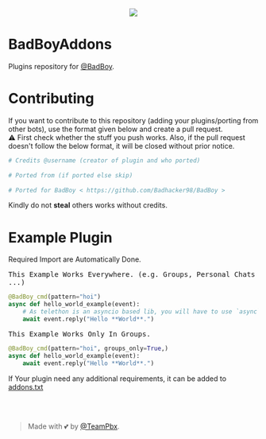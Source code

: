 # <p align="center"><a href="https://github.com/badmunda98/BadBoyAddons"><img src="https://github-readme-stats.vercel.app/api/pin?username=Badmunda98&show_icons=true&theme=dracula&hide_border=true&repo=BadBoyAddons"></a></p>
<p align="center">

# BadBoyAddons
Plugins repository for [@BadBoy](https://github.com/Badhacker98/BadBoy).


# Contributing
If you want to contribute to this repository (adding your plugins/porting from other bots), use the format given below and create a pull request.   
⚠️ First check whether the stuff you push works. Also, if the pull request doesn't follow the below format, it will be closed without prior notice.

```python
# Credits @username (creator of plugin and who ported)   
   
# Ported from (if ported else skip)   
   
# Ported for BadBoy < https://github.com/Badhacker98/BadBoy >   
```
   
Kindly do not **steal** others works without credits.<br>

# Example Plugin
   Required Import are Automatically Done.

<kbd>This Example Works Everywhere. (e.g. Groups, Personal Chats ...)</kbd>
```python
@BadBoy_cmd(pattern="hoi")
async def hello_world_example(event):
    # As telethon is an asyncio based lib, you will have to use `async`/`await` Syntax.
    await event.reply("Hello **World**.")
```

<kbd>This Example Works Only In Groups.</kbd>
```python
@BadBoy_cmd(pattern="hoi", groups_only=True,)
async def hello_world_example(event):
    await event.reply("Hello **World**.")
```

If Your plugin need any additional requirements, it can be added to <a href="https://github.com/badmunda98/BadBoyAddons/blob/main/addons.txt">addons.txt</a><br><br>

<br>


> Made with 💕 by [@TeamPbx](https://t.me/PBX_CHAT).
